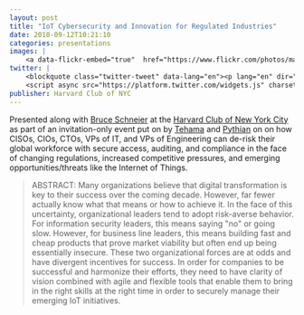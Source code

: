 ```yaml
---
layout: post
title: "IoT Cybersecurity and Innovation for Regulated Industries"
date: 2018-09-12T10:21:10
categories: presentations
images: |
    <a data-flickr-embed="true"  href="https://www.flickr.com/photos/markbenson/30912798638/in/dateposted-public/" title="Mark Benson at Harvard Club of NYC"><img src="https://farm2.staticflickr.com/1849/30912798638_36691a6307_z.jpg" width="640" height="434" alt="Mark Benson at Harvard Club of NYC"></a><script async src="//embedr.flickr.com/assets/client-code.js" charset="utf-8"></script>
twitter: |
    <blockquote class="twitter-tweet" data-lang="en"><p lang="en" dir="ltr">&quot;Business leaders are taking a risk-averse approach, which is contradictory to infosec org priorities. To be successful, companies need to bring on the right skills to securely manage growing <a href="https://twitter.com/hashtag/IoT?src=hash&amp;ref_src=twsrc%5Etfw">#IoT</a> systems&quot; - <a href="https://twitter.com/markbenson?ref_src=twsrc%5Etfw">@markbenson</a> of <a href="https://twitter.com/exosite?ref_src=twsrc%5Etfw">@exosite</a></p>&mdash; Tehama (@Tehama_io) <a href="https://twitter.com/Tehama_io/status/1039904622096330760?ref_src=twsrc%5Etfw">September 12, 2018</a></blockquote>
    <script async src="https://platform.twitter.com/widgets.js" charset="utf-8"></script>
publisher: Harvard Club of NYC
---
```


Presented along with [Bruce Schneier][ln0] at the [Harvard Club of New York City][ln1] as part of an invitation-only event put on by [Tehama][ln2] and [Pythian][ln3] on on how CISOs, CIOs, CTOs, VPs of IT, and VPs of Engineering can de-risk their global workforce with secure access, auditing, and compliance in the face of changing regulations, increased competitive pressures, and emerging opportunities/threats like the Internet of Things.

> ABSTRACT: Many organizations believe that digital transformation is key to their success over the coming decade. However, far fewer actually know what that means or how to achieve it. In the face of this uncertainty, organizational leaders tend to adopt risk-averse behavior. For information security leaders, this means saying "no" or going slow. However, for business line leaders, this means building fast and cheap products that prove market viability but often end up being essentially insecure. These two organizational forces are at odds and have divergent incentives for success. In order for companies to be successful and harmonize their efforts, they need to have clarity of vision combined with agile and flexible tools that enable them to bring in the right skills at the right time in order to securely manage their emerging IoT initiatives.

[ln0]: https://www.schneier.com/ "Bruce Schneier"
[ln1]: https://www.hcny.com/ "Harvard Club of New York City"
[ln2]: https://tehama.io/ "Tehama"
[ln3]: https://pythian.com/ "Pythian"

